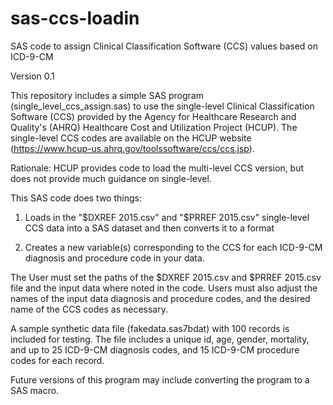 # sas-ccs-loadin
SAS code to assign Clinical Classification Software (CCS) values based on ICD-9-CM

Version 0.1

This repository includes a simple SAS program (single_level_ccs_assign.sas) to use the single-level Clinical Classification Software (CCS) provided by the Agency for Healthcare Research and Quality's (AHRQ) Healthcare Cost and Utilization Project (HCUP). The single-level CCS codes are available on the HCUP website (https://www.hcup-us.ahrq.gov/toolssoftware/ccs/ccs.jsp).  

Rationale: HCUP provides code to load the multi-level CCS version, but does not provide much guidance on single-level. 

This SAS code does two things:

  1) Loads in the "$DXREF 2015.csv" and "$PRREF 2015.csv" single-level CCS data into a SAS dataset and then converts it to a format
  
  2) Creates a new variable(s) corresponding to the CCS for each ICD-9-CM diagnosis and procedure code in your data. 

The User must set the paths of the $DXREF 2015.csv and $PRREF 2015.csv file and the input data where noted in the code.  Users must also adjust the names of the input data diagnosis and procedure codes, and the desired name of the CCS codes as necessary.  

A sample synthetic data file (fakedata.sas7bdat) with 100 records is included for testing. The file includes a unique id, age, gender, mortality, and up to 25 ICD-9-CM diagnosis codes, and 15 ICD-9-CM procedure codes for each record.

Future versions of this program may include converting the program to a SAS macro. 
